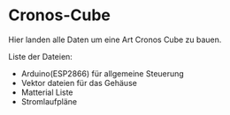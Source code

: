 # Cronos-Cube
Hier landen alle Daten um eine Art Cronos Cube zu bauen. 

Liste der Dateien:
- Arduino(ESP2866) für allgemeine Steuerung
- Vektor dateien für das Gehäuse
- Matterial Liste
- Stromlaufpläne

